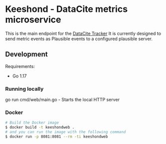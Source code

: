 # Keeshond - DataCite metrics microservice

This is the main endpoint for the [DataCite Tracker](https://github.com/datacite/datacite-tracker)
It is currently designed to send metric events as Plausible events to a configured plausible server.

## Development

Requirements:

* Go 1.17

### Running locally

go run cmd/web/main.go - Starts the local HTTP server

### Docker

```bash
# Build the Docker image
$ docker build -t keeshondweb .
# and you can run the image with the following command
$ docker run -p 8081:8081 --rm -ti keeshondweb
```